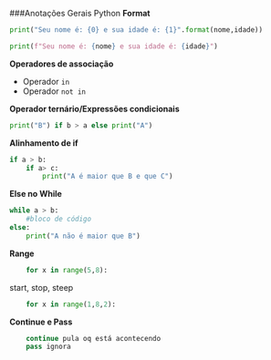 ###Anotações Gerais Python
**Format**
~~~python
print("Seu nome é: {0} e sua idade é: {1}".format(nome,idade))
~~~
~~~python
print(f"Seu nome é: {nome} e sua idade é: {idade}")
~~~

**Operadores de associação**
* Operador `in` 
* Operador `not in` 

**Operador ternário/Expressões condicionais**
~~~python
print("B") if b > a else print("A")

~~~
**Alinhamento de if**
~~~python
if a > b:
    if a> c:
        print("A é maior que B e que C")
~~~

**Else no While**
~~~python
while a > b:
    #bloco de código
else:
    print("A não é maior que B")
~~~

**Range**
~~~python
    for x in range(5,8):
~~~
start, stop, steep 
~~~python
    for x in range(1,8,2):
~~~

**Continue e Pass**
~~~python
    continue pula oq está acontecendo 
    pass ignora 
~~~
